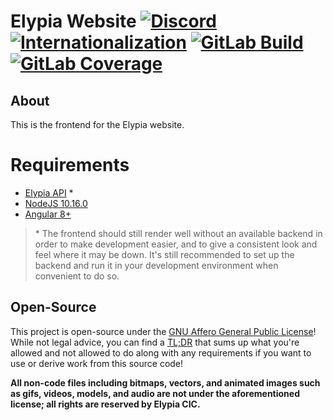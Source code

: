 # Elypia Website [![Discord][discord-members]][discord] [![Internationalization][i18n-badge]][i18n] [![GitLab Build][gitlab-build]][gitlab] [![GitLab Coverage][gitlab-coverage]][gitlab] 
## About
This is the frontend for the Elypia website.

# Requirements
* [Elypia API][elypia-api] *
* [NodeJS 10.16.0][node]
* [Angular 8+][angular]
> \* The frontend should still render well without an available backend in order to make
> development easier, and to give a consistent look and feel where it may be down.
> It's still recommended to set up the backend and run it in your 
> development environment when convenient to do so.

## Open-Source
This project is open-source under the [GNU Affero General Public License][agpl]!  
While not legal advice, you can find a [TL;DR][agpl-tldr] that sums up what
you're allowed and not allowed to do along with any requirements if you want to 
use or derive work from this source code!  

**All non-code files including bitmaps, vectors, and animated images such as gifs,
videos, models, and audio are not under the aforementioned license; all rights
are reserved by Elypia CIC.** 

[discord]: https://discord.gg/hprGMaM "Discord Invite"
[discord-members]: https://discordapp.com/api/guilds/184657525990359041/widget.png "Discord Shield"
[i18n]: https://i18n.elypia.org/engage/elypia-website/?utm "Weblate Translations"
[i18n-badge]: https://i18n.elypia.org/widgets/elypia-website/-/svg-badge.svg "Weblate Translation Badge"
[gitlab]: https://gitlab.com/Elypia/elypia-website/commits/master "Repository on GitLab"
[gitlab-build]: https://gitlab.com/Elypia/elypia-website/badges/master/pipeline.svg "GitLab Build Shield"
[gitlab-coverage]: https://gitlab.com/Elypia/elypia-website/badges/master/coverage.svg "GitLab Coverage Shield"
[elypia-api]: https://gitlab.com/Elypia/elypia-api "Elypia API"
[angular]: https://angular.io "Angular CLI"
[node]: https://nodejs.org/en/ "NodeJS"
[agpl]: https://www.gnu.org/licenses/agpl-3.0.en.html "AGPL"
[agpl-tldr]: https://tldrlegal.com/license/gnu-affero-general-public-license-v3-(agpl-3.0) "TLDR of AGPL"
